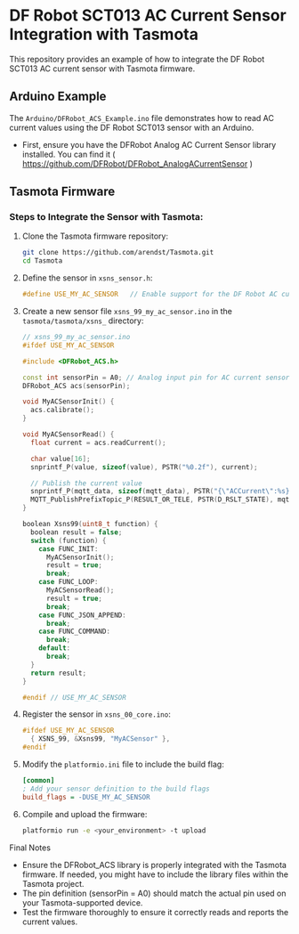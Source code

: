 # DF Robot SCT013 AC Current Sensor Integration with Tasmota

This repository provides an example of how to integrate the DF Robot SCT013 AC current sensor with Tasmota firmware.

## Arduino Example

The `Arduino/DFRobot_ACS_Example.ino` file demonstrates how to read AC current values using the DF Robot SCT013 sensor with an Arduino.
- First, ensure you have the DFRobot Analog AC Current Sensor library installed. You can find it ( https://github.com/DFRobot/DFRobot_AnalogACurrentSensor )

## Tasmota Firmware

### Steps to Integrate the Sensor with Tasmota:

1. Clone the Tasmota firmware repository:
    ```sh
    git clone https://github.com/arendst/Tasmota.git
    cd Tasmota
    ```

2. Define the sensor in `xsns_sensor.h`:
    ```cpp
    #define USE_MY_AC_SENSOR   // Enable support for the DF Robot AC current sensor
    ```

3. Create a new sensor file `xsns_99_my_ac_sensor.ino` in the `tasmota/tasmota/xsns_` directory:
    ```cpp
    // xsns_99_my_ac_sensor.ino
    #ifdef USE_MY_AC_SENSOR

    #include <DFRobot_ACS.h>

    const int sensorPin = A0; // Analog input pin for AC current sensor
    DFRobot_ACS acs(sensorPin);

    void MyACSensorInit() {
      acs.calibrate();
    }

    void MyACSensorRead() {
      float current = acs.readCurrent();

      char value[16];
      snprintf_P(value, sizeof(value), PSTR("%0.2f"), current);

      // Publish the current value
      snprintf_P(mqtt_data, sizeof(mqtt_data), PSTR("{\"ACCurrent\":%s}"), value);
      MQTT_PublishPrefixTopic_P(RESULT_OR_TELE, PSTR(D_RSLT_STATE), mqtt_data);
    }

    boolean Xsns99(uint8_t function) {
      boolean result = false;
      switch (function) {
        case FUNC_INIT:
          MyACSensorInit();
          result = true;
          break;
        case FUNC_LOOP:
          MyACSensorRead();
          result = true;
          break;
        case FUNC_JSON_APPEND:
          break;
        case FUNC_COMMAND:
          break;
        default:
          break;
      }
      return result;
    }

    #endif // USE_MY_AC_SENSOR
    ```

4. Register the sensor in `xsns_00_core.ino`:
    ```cpp
    #ifdef USE_MY_AC_SENSOR
      { XSNS_99, &Xsns99, "MyACSensor" },
    #endif
    ```

5. Modify the `platformio.ini` file to include the build flag:
    ```ini
    [common]
    ; Add your sensor definition to the build flags
    build_flags = -DUSE_MY_AC_SENSOR
    ```

6. Compile and upload the firmware:
    ```sh
    platformio run -e <your_environment> -t upload
    ```

Final Notes
- Ensure the DFRobot_ACS library is properly integrated with the Tasmota firmware. If needed, you might have to include the library files within the Tasmota project.
- The pin definition (sensorPin = A0) should match the actual pin used on your Tasmota-supported device.
- Test the firmware thoroughly to ensure it correctly reads and reports the current values.
